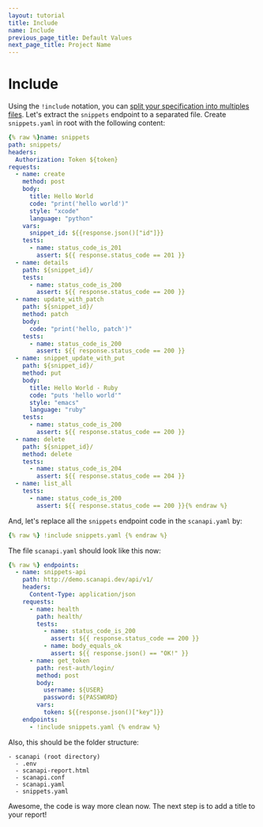 ```yaml
---
layout: tutorial
title: Include
name: Include
previous_page_title: Default Values
next_page_title: Project Name
---
```


# Include

Using the `!include` notation, you can [split your specification into multiples files][docs-include].
Let's extract the `snippets` endpoint to a separated file. Create `snippets.yaml` in root with
the following content:

```yaml
{% raw %}name: snippets
path: snippets/
headers:
  Authorization: Token ${token}
requests:
  - name: create
    method: post
    body:
      title: Hello World
      code: "print('hello world')"
      style: "xcode"
      language: "python"
    vars:
      snippet_id: ${{response.json()["id"]}}
    tests:
      - name: status_code_is_201
        assert: ${{ response.status_code == 201 }}
  - name: details
    path: ${snippet_id}/
    tests:
      - name: status_code_is_200
        assert: ${{ response.status_code == 200 }}
  - name: update_with_patch
    path: ${snippet_id}/
    method: patch
    body:
      code: "print('hello, patch')"
    tests:
      - name: status_code_is_200
        assert: ${{ response.status_code == 200 }}
  - name: snippet_update_with_put
    path: ${snippet_id}/
    method: put
    body:
      title: Hello World - Ruby
      code: "puts 'hello world'"
      style: "emacs"
      language: "ruby"
    tests:
      - name: status_code_is_200
        assert: ${{ response.status_code == 200 }}
  - name: delete
    path: ${snippet_id}/
    method: delete
    tests:
      - name: status_code_is_204
        assert: ${{ response.status_code == 204 }}
  - name: list_all
    tests:
      - name: status_code_is_200
        assert: ${{ response.status_code == 200 }}{% endraw %}
```

And, let's replace all the `snippets` endpoint code in the `scanapi.yaml` by:

```yaml
{% raw %} !include snippets.yaml {% endraw %}
```

The file `scanapi.yaml` should look like this now:

```yaml
{% raw %} endpoints:
  - name: snippets-api
    path: http://demo.scanapi.dev/api/v1/
    headers:
      Content-Type: application/json
    requests:
      - name: health
        path: health/
        tests:
          - name: status_code_is_200
            assert: ${{ response.status_code == 200 }}
          - name: body_equals_ok
            assert: ${{ response.json() == "OK!" }}
      - name: get_token
        path: rest-auth/login/
        method: post
        body:
          username: ${USER}
          password: ${PASSWORD}
        vars:
          token: ${{response.json()["key"]}}
    endpoints:
      - !include snippets.yaml {% endraw %}
```

Also, this should be the folder structure:

```
- scanapi (root directory)
  - .env
  - scanapi-report.html
  - scanapi.conf
  - scanapi.yaml
  - snippets.yaml
```

Awesome, the code is way more clean now. The next step is to add a title to your report!

[docs-include]: /docs_v1/specification/api_spec_in_multiple_files.html
